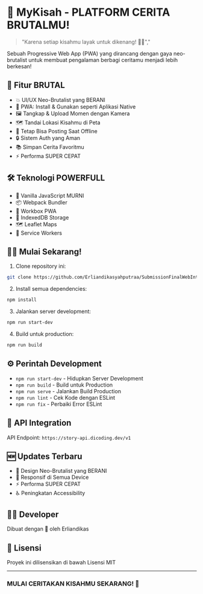 # 📸 MyKisah - PLATFORM CERITA BRUTALMU!

> "Karena setiap kisahmu layak untuk dikenang! 📸✨","

Sebuah Progressive Web App (PWA) yang dirancang dengan gaya neo-brutalist untuk membuat pengalaman berbagi ceritamu menjadi lebih berkesan!

## 🚀 Fitur BRUTAL

- 💥 UI/UX Neo-Brutalist yang BERANI
- 📱 PWA: Install & Gunakan seperti Aplikasi Native
- 🖼️ Tangkap & Upload Momen dengan Kamera
- 🗺️ Tandai Lokasi Kisahmu di Peta
- 💾 Tetap Bisa Posting Saat Offline
- 🔒 Sistem Auth yang Aman
- 📚 Simpan Cerita Favoritmu
- ⚡ Performa SUPER CEPAT

## 🛠️ Teknologi POWERFULL

- 💪 Vanilla JavaScript MURNI
- 📦 Webpack Bundler
- 🔄 Workbox PWA
- 💾 IndexedDB Storage
- 🗺️ Leaflet Maps
- 👷 Service Workers

## 🏃‍♂️ Mulai Sekarang!

1. Clone repository ini:
```bash
git clone https://github.com/Erliandikasyahputraa/SubmissionFinalWebIntermediate.git
```

2. Install semua dependencies:
```bash
npm install
```

3. Jalankan server development:
```bash
npm run start-dev
```

4. Build untuk production:
```bash
npm run build
```

## ⚙️ Perintah Development

- `npm run start-dev` - Hidupkan Server Development
- `npm run build` - Build untuk Production
- `npm run serve` - Jalankan Build Production
- `npm run lint` - Cek Kode dengan ESLint
- `npm run fix` - Perbaiki Error ESLint

## 🔌 API Integration

API Endpoint: `https://story-api.dicoding.dev/v1`

## 🆕 Updates Terbaru

- 🎨 Design Neo-Brutalist yang BERANI
- 📱 Responsif di Semua Device
- ⚡ Performa SUPER CEPAT
- ♿ Peningkatan Accessibility

## 👨‍💻 Developer

Dibuat dengan 💝 oleh Erliandikas

## 📜 Lisensi

Proyek ini dilisensikan di bawah Lisensi MIT

---

### MULAI CERITAKAN KISAHMU SEKARANG! 🚀